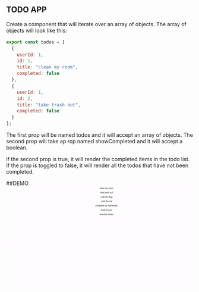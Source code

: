 

## TODO APP

Create a component that will iterate over an array of objects. The array of objects will look like this:

```javascript
export const todos = [
  {
    userId: 1,
    id: 1,
    title: "clean my room",
    completed: false
  },
  {
    userId: 1,
    id: 2,
    title: "take trash out",
    completed: false
  }
];
```
The first prop will be named todos and it will accept an array of objects.
The second prop will take ap rop named showCompleted and it will accept a boolean.

if the second prop is true, it will render the completed items in the todo list. If the prop is toggled to false, it will render all the todos that have not been completed.

##DEMO
![](demo.gif)




